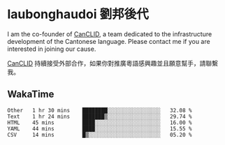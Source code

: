 # laubonghaudoi 劉邦後代

I am the co-founder of [CanCLID](https://github.com/CanCLID), a team dedicated to the infrastructure development of the Cantonese language. Please contact me if you are interested in joining our cause.

[CanCLID](https://github.com/CanCLID) 持續接受外部合作，如果你對推廣粵語感興趣並且願意幫手，請聯繫我。


## WakaTime

<!--START_SECTION:waka-->
```text
Other   1 hr 30 mins    ████████░░░░░░░░░░░░░░░░░   32.08 % 
Text    1 hr 24 mins    ███████▒░░░░░░░░░░░░░░░░░   29.74 % 
HTML    45 mins         ████░░░░░░░░░░░░░░░░░░░░░   16.00 % 
YAML    44 mins         ████░░░░░░░░░░░░░░░░░░░░░   15.55 % 
CSV     14 mins         █▒░░░░░░░░░░░░░░░░░░░░░░░   05.20 % 
```
<!--END_SECTION:waka-->
